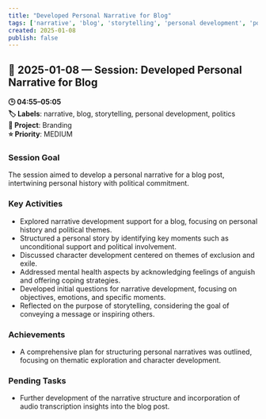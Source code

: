 ```yaml
---
title: "Developed Personal Narrative for Blog"
tags: ['narrative', 'blog', 'storytelling', 'personal development', 'politics']
created: 2025-01-08
publish: false
---
```


## 📅 2025-01-08 — Session: Developed Personal Narrative for Blog

**🕒 04:55–05:05**  
**🏷️ Labels**: narrative, blog, storytelling, personal development, politics  
**📂 Project**: Branding  
**⭐ Priority**: MEDIUM  


### Session Goal
The session aimed to develop a personal narrative for a blog post, intertwining personal history with political commitment.

### Key Activities
- Explored narrative development support for a blog, focusing on personal history and political themes.
- Structured a personal story by identifying key moments such as unconditional support and political involvement.
- Discussed character development centered on themes of exclusion and exile.
- Addressed mental health aspects by acknowledging feelings of anguish and offering coping strategies.
- Developed initial questions for narrative development, focusing on objectives, emotions, and specific moments.
- Reflected on the purpose of storytelling, considering the goal of conveying a message or inspiring others.

### Achievements
- A comprehensive plan for structuring personal narratives was outlined, focusing on thematic exploration and character development.

### Pending Tasks
- Further development of the narrative structure and incorporation of audio transcription insights into the blog post.

